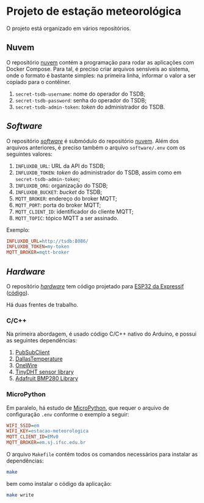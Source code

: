 # Projeto de estação meteorológica

O projeto está organizado em vários repositórios.

## Nuvem

O repositório [nuvem](https://github.com/estacao-meteorologica/nuvem) contém a programação para rodar as aplicações com Docker Compose. Para tal, é preciso criar arquivos sensíveis ao sistema, onde o formato é bastante simples: na primeira linha, informar o valor a ser copiado para o contêiner.

1. `secret-tsdb-username`: nome do operador do TSDB;
1. `secret-tsdb-password`: senha do operador do TSDB; 
1. `secret-tsdb-admin-token`: *token* do administrador do TSDB.

## *Software*

O repositório [*software*](https://github.com/estacao-meteorologica/software) é submódulo do repositório [nuvem](https://github.com/estacao-meteorologica/nuvem). Além dos arquivos anteriores, é preciso também o arquivo `software/.env` com os seguintes valores:

1. `INFLUXDB_URL`: URL da API do TSDB;
1. `INFLUXDB_TOKEN`: *token* do administrador do TSDB, assim como em `secret-tsdb-admin-token`;
1. `INFLUXDB_ORG`: organização do TSDB;
1. `INFLUXDB_BUCKET`: *bucket* do TSDB;
1. `MQTT_BROKER`: endereço do broker MQTT;
1. `MQTT_PORT`: porta do broker MQTT;
1. `MQTT_CLIENT_ID`: identificador do cliente MQTT;
1. `MQTT_TOPIC`: tópico MQTT a ser assinado.

Exemplo:

```ini
INFLUXDB_URL=http://tsdb:8086/
INFLUXDB_TOKEN=my-token
MQTT_BROKER=mqtt-broker
```

## *Hardware*

O repositório [*hardware*](https://github.com/estacao-meteorologica/hardware) tem código projetado para [ESP32 da Expressif](https://www.espressif.com/en/products/socs/esp32) ([código](https://github.com/espressif/arduino-esp32)).

Há duas frentes de trabalho.

### C/C++

Na primeira abordagem, é usado código C/C++ nativo do Arduino, e possui as seguintes dependências:

1. [PubSubClient](https://pubsubclient.knolleary.net/)
1. [DallasTemperature](https://github.com/milesburton/Arduino-Temperature-Control-Library)
1. [OneWire](https://www.pjrc.com/teensy/td_libs_OneWire.html)
1. [TinyDHT sensor library](https://github.com/adafruit/TinyDHT)
1. [Adafruit BMP280 Library](https://github.com/adafruit/Adafruit_BMP280_Library)

### MicroPython

Em paralelo, há estudo de [MicroPython](https://docs.micropython.org/en/latest/esp32/quickref.html#), que requer o arquivo de configuração `.env` conforme o exemplo a seguir:

```ini
WIFI_SSID=em
WIFI_KEY=estacao-meteorologica
MQTT_CLIENT_ID=EMv0
MQTT_BROKER=em.sj.ifsc.edu.br
```

O arquivo `Makefile` contém todos os comandos necessários para instalar as dependências:

```sh
make
```

bem como instalar o código da aplicação:

```sh
make write
```
